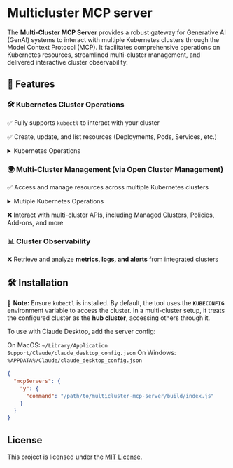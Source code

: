 # Multicluster MCP server

The **Multi-Cluster MCP Server** provides a robust gateway for Generative AI (GenAI) systems to interact with multiple Kubernetes clusters through the Model Context Protocol (MCP). It facilitates comprehensive operations on Kubernetes resources, streamlined multi-cluster management, and delivered interactive cluster observability.

## **🚀 Features**

### 🛠 Kubernetes Cluster Operations

✅ Fully supports `kubectl` to interact with your cluster  

✅ Create, update, and list resources (Deployments, Pods, Services, etc.) 

<details>
<summary>Kubernetes Operations</summary>

![alt text](images/kubernetes-operation.png)

</details>

### 🌍 Multi-Cluster Management (via Open Cluster Management)

✅ Access and manage resources across multiple Kubernetes clusters

<details>
<summary>Mutiple Kubernetes Operations</summary>

[![Watch the demo](https://asciinema.org/a/706281.svg)](https://asciinema.org/a/706281)

</details>

❌ Interact with multi-cluster APIs, including Managed Clusters, Policies, Add-ons, and more  

### 📊 Cluster Observability

❌ Retrieve and analyze **metrics, logs, and alerts** from integrated clusters  

## **🛠 Installation**  

📌 **Note:** Ensure `kubectl` is installed. By default, the tool uses the **`KUBECONFIG`** environment variable to access the cluster. In a multi-cluster setup, it treats the configured cluster as the **hub cluster**, accessing others through it.

To use with Claude Desktop, add the server config:

On MacOS: `~/Library/Application Support/Claude/claude_desktop_config.json`
On Windows: `%APPDATA%/Claude/claude_desktop_config.json`

```json
{
  "mcpServers": {
    "y": {
      "command": "/path/to/multicluster-mcp-server/build/index.js"
    }
  }
}
```

## License

This project is licensed under the [MIT License](LICENSE).
